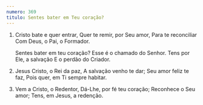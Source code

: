 ```yaml
---
numero: 369
titulo: Sentes bater em Teu coração?
---
```

1. Cristo bate e quer entrar,
   Quer te remir, por Seu amor,
   Para te reconciliar
   Com Deus, o Pai, o Formador.

   Sentes bater em teu coração?
   Esse é o chamado do Senhor.
   Tens por Ele, a salvação
   E o perdão do Criador.

2. Jesus Cristo, o Rei da paz,
   A salvação venho te dar;
   Seu amor feliz te faz,
   Pois quer, em Ti sempre habitar.

3. Vem a Cristo, o Redentor,
   Dá-Lhe, por fé teu coração;
   Reconhece o Seu amor;
   Tens, em Jesus, a redenção.
